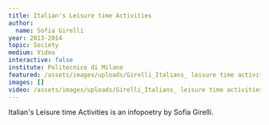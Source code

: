 ```yaml
---
title: Italian's Leisure time Activities
author:
  name: Sofia Girelli
year: 2013-2014
topic: Society
medium: Video
interactive: false
institute: Politecnico di Milano
featured: /assets/images/uploads/Girelli_Italians_ leisure time activities.png
images: []
video: /assets/images/uploads/Girelli_Italians_ leisure time activities-HD.mp4
---
```

Italian's Leisure time Activities is an infopoetry by Sofia Girelli.

